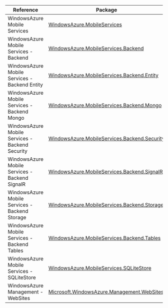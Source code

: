 | Reference | Package | Source |
|---|---|---|
|WindowsAzure Mobile Services|[WindowsAzure.MobileServices](https://www.nuget.org/packages/WindowsAzure.MobileServices)|[GitHub](https://github.com/Azure/azure-sdk-for-net)|
|WindowsAzure Mobile Services - Backend|[WindowsAzure.MobileServices.Backend](https://www.nuget.org/packages/WindowsAzure.MobileServices.Backend)|[GitHub](https://github.com/Azure/azure-sdk-for-net)|
|WindowsAzure Mobile Services - Backend Entity|[WindowsAzure.MobileServices.Backend.Entity](https://www.nuget.org/packages/WindowsAzure.MobileServices.Backend.Entity)|[GitHub](https://github.com/Azure/azure-sdk-for-net)|
|WindowsAzure Mobile Services - Backend Mongo|[WindowsAzure.MobileServices.Backend.Mongo](https://www.nuget.org/packages/WindowsAzure.MobileServices.Backend.Mongo)|[GitHub](https://github.com/Azure/azure-sdk-for-net)|
|WindowsAzure Mobile Services - Backend Security|[WindowsAzure.MobileServices.Backend.Security](https://www.nuget.org/packages/WindowsAzure.MobileServices.Backend.Security)|[GitHub](https://github.com/Azure/azure-sdk-for-net)|
|WindowsAzure Mobile Services - Backend SignalR|[WindowsAzure.MobileServices.Backend.SignalR](https://www.nuget.org/packages/WindowsAzure.MobileServices.Backend.SignalR)|[GitHub](https://github.com/Azure/azure-sdk-for-net)|
|WindowsAzure Mobile Services - Backend Storage|[WindowsAzure.MobileServices.Backend.Storage](https://www.nuget.org/packages/WindowsAzure.MobileServices.Backend.Storage)|[GitHub](https://github.com/Azure/azure-sdk-for-net)|
|WindowsAzure Mobile Services - Backend Tables|[WindowsAzure.MobileServices.Backend.Tables](https://www.nuget.org/packages/WindowsAzure.MobileServices.Backend.Tables)|[GitHub](https://github.com/Azure/azure-sdk-for-net)|
|WindowsAzure Mobile Services - SQLiteStore|[WindowsAzure.MobileServices.SQLiteStore](https://www.nuget.org/packages/WindowsAzure.MobileServices.SQLiteStore)|[GitHub](https://github.com/Azure/azure-sdk-for-net)|
|WindowsAzure Management - WebSites|[Microsoft.WindowsAzure.Management.WebSites](https://www.nuget.org/packages/Microsoft.WindowsAzure.Management.WebSites)|[GitHub](https://github.com/Azure/azure-sdk-for-net)|
